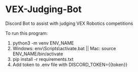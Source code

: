 # VEX-Judging-Bot
Discord Bot to assist with judging VEX Robotics competitions

To run this program:

1. python3 -m venv ENV_NAME
2. Windows: env\Scripts\activate.bat || Mac: source ENV_NAME/bin/activate
3. pip install -r requirements.txt
4. Add token to .env file with DISCORD_TOKEN={{token}}
